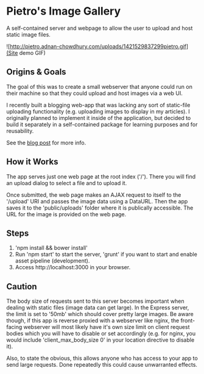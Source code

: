 # Pietro's Image Gallery
A self-contained server and webpage to allow the user to upload and host static image files.

![http://pietro.adnan-chowdhury.com/uploads/1421529837299pietro.gif](Site demo GIF)

## Origins & Goals
The goal of this was to create a small webserver that anyone could run on their machine so that they could upload and host images via a web UI.

I recently built a blogging web-app that was lacking any sort of static-file uploading functionality (e.g. uploading images to display in my articles). I originally planned to implement it inside of the application, but decided to build it separately in a self-contained package for learning purposes and for reusability.

See the [blog post](http://blog.chewbonga.com/entry/54b204b1606cf296051395c0) for more info.

## How it Works
The app serves just one web page at the root index ('/'). There you will find an upload dialog to select a file and to upload it.

Once submitted, the web page makes an AJAX request to itself to the '/upload' URI and passes the image data using a DataURL. Then the app saves it to the 'public/uploads' folder where it is publically accessible. The URL for the image is provided on the web page.

## Steps
1. 'npm install && bower install'
2. Run 'npm start' to start the server, 'grunt' if you want to start and enable asset pipeline (development).
3. Access http://localhost:3000 in your browser.

## Caution
The body size of requests sent to this server becomes important when dealing with static files (image data can get large). In the Express server, the limit is set to '50mb' which should cover pretty large images. Be aware though, if this app is reverse proxied with a webserver like nginx, the front-facing webserver will most likely have it's own size limit on client request bodies which you will have to disable or set accordingly (e.g. for nginx, you would include 'client_max_body_size 0' in your location directive to disable it). 

Also, to state the obvious, this allows anyone who has access to your app to send large requests. Done repeatedly this could cause unwarranted effects.
